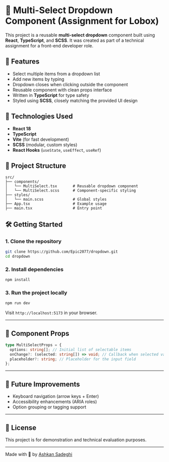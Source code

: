 # 🧠 Multi-Select Dropdown Component (Assignment for Lobox)

This project is a reusable **multi-select dropdown** component built using **React**, **TypeScript**, and **SCSS**. It was created as part of a technical assignment for a front-end developer role.

## 📌 Features

- Select multiple items from a dropdown list
- Add new items by typing
- Dropdown closes when clicking outside the component
- Reusable component with clean props interface
- Written in **TypeScript** for type safety
- Styled using **SCSS**, closely matching the provided UI design

## 🚀 Technologies Used

- **React 18**
- **TypeScript**
- **Vite** (for fast development)
- **SCSS** (modular, custom styles)
- **React Hooks** (`useState`, `useEffect`, `useRef`)

## 📁 Project Structure

```
src/
├── components/
│   └── MultiSelect.tsx       # Reusable dropdown component
│   └── MultiSelect.scss      # Component-specific styling
├── styles/
│   └── main.scss             # Global styles
├── App.tsx                   # Example usage
├── main.tsx                  # Entry point
```

## 🛠️ Getting Started

### 1. Clone the repository

```bash
git clone https://github.com/Epic2077/dropdown.git
cd dropdown
```

### 2. Install dependencies

```bash
npm install
```

### 3. Run the project locally

```bash
npm run dev
```

Visit `http://localhost:5173` in your browser.

---

## 🧩 Component Props

```ts
type MultiSelectProps = {
  options: string[]; // Initial list of selectable items
  onChange?: (selected: string[]) => void; // Callback when selected values change
  placeholder?: string; // Placeholder for the input field
};
```

---

## 🎯 Future Improvements

- Keyboard navigation (arrow keys + Enter)
- Accessibility enhancements (ARIA roles)
- Option grouping or tagging support

---

## 📄 License

This project is for demonstration and technical evaluation purposes.

---

Made with 💙 by [Ashkan Sadeghi](https://github.com/Epic2077)
